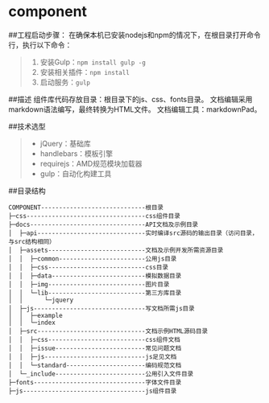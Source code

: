 # component

##工程启动步骤：
在确保本机已安装nodejs和npm的情况下，在根目录打开命令行，执行以下命令：
> 1.  安装Gulp：`npm install gulp -g`
> 2. 安装相关插件：`npm install`
> 3. 启动服务：`gulp`

##描述
组件库代码存放目录：根目录下的js、css、fonts目录。
文档编辑采用markdown语法编写，最终转换为HTML文件。
文档编辑工具：markdownPad。

##技术选型
> * jQuery：基础库
> * handlebars：模板引擎
> * requirejs：AMD规范模块加载器
> * gulp：自动化构建工具

##目录结构
```
COMPONENT-----------------------------根目录
├─css---------------------------------css组件目录
├─docs--------------------------------API文档及示例目录
│  ├─api------------------------------实时编译src源码的输出目录（访问目录，与src结构相同）
│  ├─assets---------------------------文档及示例开发所需资源目录
│  │  ├─common------------------------公用js目录
│  │  ├─css---------------------------css目录
│  │  ├─data--------------------------模拟数据目录
│  │  ├─img---------------------------图片目录
│  │  └─lib---------------------------第三方库目录
│  │      └─jquery
│  ├─js-------------------------------写文档所需js目录
│  │  ├─example
│  │  └─index
│  ├─src------------------------------文档示例HTML源码目录
│  │  ├─css---------------------------css组件文档
│  │  ├─issue-------------------------常见问题文档
│  │  ├─js----------------------------js足见文档
│  │  └─standard----------------------编码规范文档
│  └─_include-------------------------公用引入文件目录
├─fonts-------------------------------字体文件目录
├─js----------------------------------js组件目录
```
